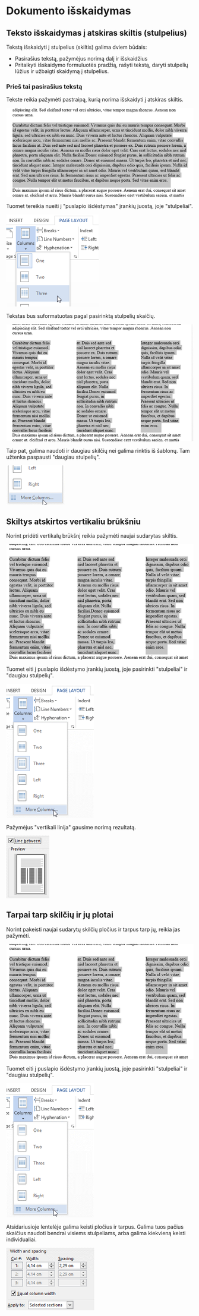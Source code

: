 # Dokumento išskaidymas

## Teksto išskaidymas į atskiras skiltis (stulpelius)

Tekstą išskaidyti į stulpelius (skiltis) galima dviem būdais:

- Pasirašius tekstą, pažymėjus norimą dalį ir išskaidžius
- Pritaikyti išskaidymo formuluotės pradžią, rašyti tekstą, daryti stulpelių lūžius ir užbaigti skaidymą į stulpelius.

### Prieš tai pasirašius tekstą

Tekste reikia pažymėti pastraipą, kurią norima išskaidyti į atskiras skiltis.

![Prieš tai pasirašius tekstą nr. 1](./pries-tai-pasirasius-teksta-1.png)

Tuomet tereikia nueiti į "puslapio išdėstymas" įrankių juostą, joje "stulpeliai".

![Prieš tai pasirašius tekstą nr. 2](./pries-tai-pasirasius-teksta-2.png)

Tekstas bus suformatuotas pagal pasirinktą stulpelių skaičių.

![Prieš tai pasirašius tekstą nr. 3](./pries-tai-pasirasius-teksta-3.png)

Taip pat, galima naudoti ir daugiau skilčių nei galima rinktis iš šablonų. Tam užtenka paspausti "daugiau stulpelių".

![Prieš tai pasirašius tekstą nr. 4](./pries-tai-pasirasius-teksta-4.png)

## Skiltys atskirtos vertikaliu brūkšniu

Norint pridėti vertikalų brūkšnį reikia pažymėti naujai sudarytas skiltis.

![Skiltys atskirtos vertikaliu brūkšniu nr. 1](./skiltys-atskirtos-vertikaliu-bruksniu-1.png)

Tuomet eiti į puslapio išdėstymo įrankių juostą, joje pasirinkti "stulpeliai" ir "daugiau stulpelių".

![Skiltys atskirtos vertikaliu brūkšniu nr. 2](./skiltys-atskirtos-vertikaliu-bruksniu-2.png)

Pažymėjus "vertikali linija" gausime norimą rezultatą.

![Skiltys atskirtos vertikaliu brūkšniu nr. 3](./skiltys-atskirtos-vertikaliu-bruksniu-3.png)

## Tarpai tarp skilčių ir jų plotai

Norint pakeisti naujai sudarytų skilčių pločius ir tarpus tarp jų, reikia jas pažymėti.

![Tarpai tarp skilčių ir jų plotai nr. 1](./tarpai-tarp-skilciu-1.png)

Tuomet eiti į puslapio išdėstymo įrankių juostą, joje pasirinkti "stulpeliai" ir "daugiau stulpelių".

![Tarpai tarp skilčių ir jų plotai nr. 2](./tarpai-tarp-skilciu-2.png)

Atsidariusioje lentelėje galima keisti pločius ir tarpus. Galima tuos pačius skaičius naudoti bendrai visiems stulpeliams, arba galima kiekvieną keisti individualiai.

![Tarpai tarp skilčių ir jų plotai nr. 3](./tarpai-tarp-skilciu-3.png)
